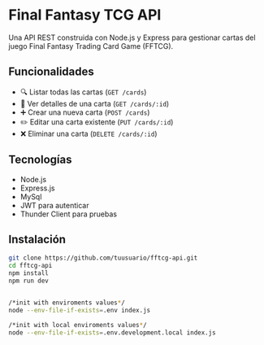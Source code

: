 # Final Fantasy TCG API

Una API REST construida con Node.js y Express para gestionar cartas del juego Final Fantasy Trading Card Game (FFTCG).

## Funcionalidades

- 🔍 Listar todas las cartas (`GET /cards`)
- 🔎 Ver detalles de una carta (`GET /cards/:id`)
- ➕ Crear una nueva carta (`POST /cards`)
- ✏️ Editar una carta existente (`PUT /cards/:id`)
- ❌ Eliminar una carta (`DELETE /cards/:id`)

## Tecnologías

- Node.js
- Express.js
- MySql
- JWT para autenticar
- Thunder Client para pruebas

## Instalación

```bash
git clone https://github.com/tuusuario/fftcg-api.git
cd fftcg-api
npm install
npm run dev


/*init with enviroments values*/
node --env-file-if-exists=.env index.js

/*init with local enviroments values*/
node --env-file-if-exists=.env.development.local index.js